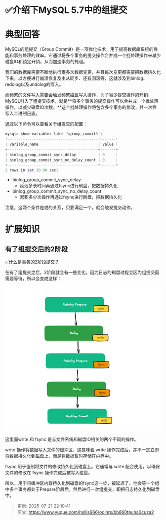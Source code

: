 # ✅介绍下MySQL 5.7中的组提交

# 典型回答


MySQL的组提交（Group Commit）是一项优化技术，用于提高数据库系统的性能和事务处理的效率。它通过将多个事务的提交操作合并成一个批处理操作来减少磁盘IO和锁定开销，从而加速事务的处理。



我们的数据库需要不断地执行很多次数据变更，并且每次变更都需要把数据持久化下来，以方便进行崩溃恢复及主从同步、还有回滚等，这就涉及到binlog、redolog以及undolog的写入。



而频繁的文件写入需要会触发频繁磁盘写入操作，为了减少提交操作的开销，MySQL引入了组提交技术，就是**将多个事务的提交操作可以合并成一个批处理操作，以减少磁盘IO次数。**这个批处理操作将包含多个事务的修改，并一次性写入二进制日志。



通过以下命令可以查看关于组提交的配置：



```java
mysql> show variables like '%group_commit%';                                                                                                                                         
+-----------------------------------------+-------+                                                                                                                                  
| Variable_name                           | Value |                                                                                                                                  
+-----------------------------------------+-------+                                                                                                                                  
| binlog_group_commit_sync_delay          | 0     |                                                                                                                                  
| binlog_group_commit_sync_no_delay_count | 0     |                                                                                                                                  
+-----------------------------------------+-------+                                                                                                                                  
2 rows in set (0.00 sec) 
```



+ binlog_group_commit_sync_delay
    - 延迟多长时间再通过fsync进行刷盘，把数据持久化
+ binlog_group_commit_sync_no_delay_count
    - 累积多少次操作再通过fsync进行刷盘，把数据持久化



注意，这两个条件是或的关系，只要满足一个，就会触发提交动作。





# 扩展知识


## 有了组提交后的2阶段


[✅什么是事务的2阶段提交？](https://www.yuque.com/hollis666/oolnrs/geuks1bbiwd39h1r)



在有了组提交之后，2阶段就会有一些变化，因为日志的刷盘过程会因为组提交而需要等待，所以会变成这样：



![1692967827189-6aab9276-25ee-4d75-8dea-0506e886387e.png](./img/Un4K_k9KJ8w--SAr/1692967827189-6aab9276-25ee-4d75-8dea-0506e886387e-971683.png)



这里面write 和 fsync 是与文件系统和磁盘IO相关的两个不同的操作。



write 操作将数据写入文件的缓冲区，这意味着 write 操作完成后，并不一定立即将数据持久化到磁盘上，而是将数据暂时存储在内存中。



fsync 用于强制将文件的修改持久化到磁盘上。它通常与 write 配合使用，以确保文件的修改在 fsync 操作完成后被写入磁盘。



所以，用于将缓冲区内容持久化到磁盘的fsync这一步，被延迟了。他会等一个组中多个事务都处于Prepare阶段后，然后进行一次组提交，即把日志持久化到磁盘中。



> 更新: 2025-07-21 22:10:41  
> 原文: <https://www.yuque.com/hollis666/oolnrs/bb860tpuha0cuza2>